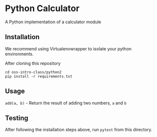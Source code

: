 # Python Calculator
A Python implementation of a calculator module

## Installation
We recommend using Virtualenvwrapper to isolate your python environments.

After cloning this repository
```
cd oss-intro-class/python2
pip install -r requirements.txt
```
## Usage
`add(a, b)` - Return the result of adding two numbers, `a` and `b`

## Testing
After following the installation steps above, run `pytest` from this directory.
